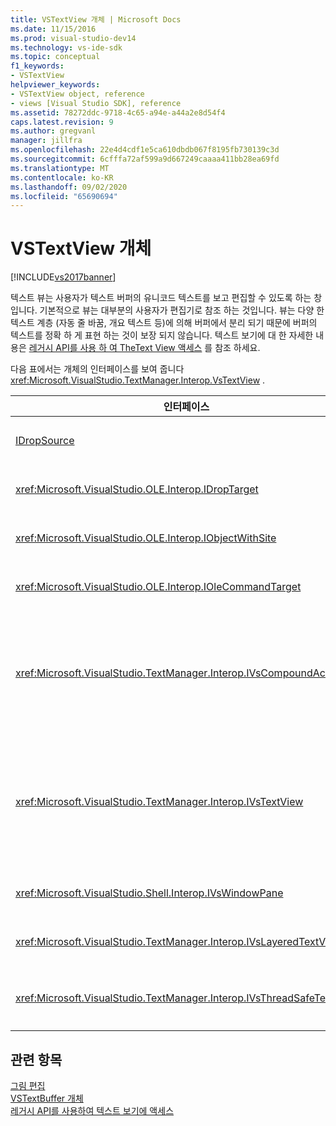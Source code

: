 ```yaml
---
title: VSTextView 개체 | Microsoft Docs
ms.date: 11/15/2016
ms.prod: visual-studio-dev14
ms.technology: vs-ide-sdk
ms.topic: conceptual
f1_keywords:
- VSTextView
helpviewer_keywords:
- VSTextView object, reference
- views [Visual Studio SDK], reference
ms.assetid: 78272ddc-9718-4c65-a94e-a44a2e8d54f4
caps.latest.revision: 9
ms.author: gregvanl
manager: jillfra
ms.openlocfilehash: 22e4d4cdf1e5ca610dbdb067f8195fb730139c3d
ms.sourcegitcommit: 6cfffa72af599a9d667249caaaa411bb28ea69fd
ms.translationtype: MT
ms.contentlocale: ko-KR
ms.lasthandoff: 09/02/2020
ms.locfileid: "65690694"
---
```

# <a name="vstextview-object"></a>VSTextView 개체
[!INCLUDE[vs2017banner](../includes/vs2017banner.md)]

텍스트 뷰는 사용자가 텍스트 버퍼의 유니코드 텍스트를 보고 편집할 수 있도록 하는 창입니다. 기본적으로 뷰는 대부분의 사용자가 편집기로 참조 하는 것입니다. 뷰는 다양 한 텍스트 계층 (자동 줄 바꿈, 개요 텍스트 등)에 의해 버퍼에서 분리 되기 때문에 버퍼의 텍스트를 정확 하 게 표현 하는 것이 보장 되지 않습니다. 텍스트 보기에 대 한 자세한 내용은 [레거시 API를 사용 하 여 TheText View 액세스](../extensibility/accessing-thetext-view-by-using-the-legacy-api.md) 를 참조 하세요.  
  
 다음 표에서는 개체의 인터페이스를 보여 줍니다 <xref:Microsoft.VisualStudio.TextManager.Interop.VsTextView> .  
  
|인터페이스|설명|  
|---------------|-----------------|  
|[IDropSource](/windows/desktop/api/oleidl/nn-oleidl-idropsource)|표준 OLE 인터페이스입니다.|  
|<xref:Microsoft.VisualStudio.OLE.Interop.IDropTarget>|표준 OLE 인터페이스입니다.|  
|<xref:Microsoft.VisualStudio.OLE.Interop.IObjectWithSite>|표준 OLE 인터페이스입니다.|  
|<xref:Microsoft.VisualStudio.OLE.Interop.IOleCommandTarget>|표준 OLE 인터페이스입니다.|  
|<xref:Microsoft.VisualStudio.TextManager.Interop.IVsCompoundAction>|복합 작업 (즉, 단일 실행 취소/다시 실행 단위로 그룹화 된 작업)을 만들 수 있도록 합니다.|  
|<xref:Microsoft.VisualStudio.TextManager.Interop.IVsTextView>|뷰를 관리 하 고 액세스 하는 기본 메서드를 제공 합니다. `IVsTextView` 는 스레드로부터 안전 하지 않습니다.|  
|<xref:Microsoft.VisualStudio.Shell.Interop.IVsWindowPane>|창 창을 만들고 관리 합니다.|  
|<xref:Microsoft.VisualStudio.TextManager.Interop.IVsLayeredTextView>|텍스트 레이어와 상호 작용 합니다.|  
|<xref:Microsoft.VisualStudio.TextManager.Interop.IVsThreadSafeTextView>|다른 스레드에서 뷰에서 작업을 수행 합니다.|  
  
## <a name="see-also"></a>관련 항목  
 [그림 편집](https://msdn.microsoft.com/f08872bd-fd9c-4e36-8cf2-a2a2622ef986)   
 [VSTextBuffer 개체](../extensibility/vstextbuffer-object.md)   
 [레거시 API를 사용하여 텍스트 보기에 액세스](../extensibility/accessing-thetext-view-by-using-the-legacy-api.md)
